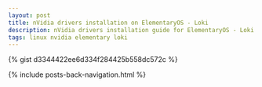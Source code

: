 ```yaml
---
layout: post
title: nVidia drivers installation on ElementaryOS - Loki
description: nVidia drivers installation guide for ElementaryOS - Loki.
tags: linux nvidia elementary loki
---
```


{% gist d3344422ee6d334f284425b558dc572c %}

{% include posts-back-navigation.html %}
